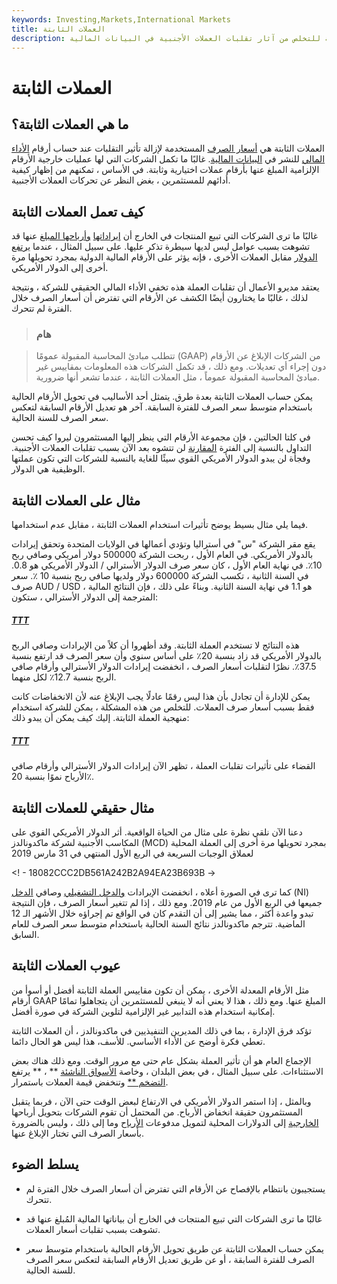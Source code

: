```yaml
---
keywords: Investing,Markets,International Markets
title: العملات الثابتة
description: العملات الثابتة هي أسعار الصرف التي تستخدمها الشركات الدولية للتخلص من آثار تقلبات العملات الأجنبية في البيانات المالية.
---
```


# العملات الثابتة
## ما هي العملات الثابتة؟

العملات الثابتة هي [أسعار الصرف](/exchangerate) المستخدمة لإزالة تأثير التقلبات عند حساب أرقام [الأداء المالي](/financialperformance) للنشر في [البيانات المالية](/financial-statements). غالبًا ما تكمل الشركات التي لها عمليات خارجية الأرقام الإلزامية المبلغ عنها بأرقام عملات اختيارية وثابتة. في الأساس ، تمكنهم من إظهار كيفية أدائهم للمستثمرين ، بغض النظر عن تحركات العملات الأجنبية.

## كيف تعمل العملات الثابتة

غالبًا ما ترى الشركات التي تبيع المنتجات في الخارج أن [إيراداتها](/revenue) [وأرباحها المبلغ](/profit) عنها قد تشوهت بسبب عوامل ليس لديها سيطرة تذكر عليها. على سبيل المثال ، عندما [يرتفع الدولار](/greenback) مقابل العملات الأخرى ، فإنه يؤثر على الأرقام المالية الدولية بمجرد تحويلها مرة أخرى إلى الدولار الأمريكي.

يعتقد مديرو الأعمال أن تقلبات العملة هذه تخفي الأداء المالي الحقيقي للشركة ، ونتيجة لذلك ، غالبًا ما يختارون أيضًا الكشف عن الأرقام التي تفترض أن أسعار الصرف خلال الفترة لم تتحرك.

> ### هام

> تتطلب مبادئ المحاسبة المقبولة عمومًا (GAAP) من الشركات الإبلاغ عن الأرقام دون إجراء أي تعديلات. ومع ذلك ، قد تكمل الشركات هذه المعلومات بمقاييس غير مبادئ المحاسبة المقبولة عموماً ، مثل العملات الثابتة ، عندما تشعر أنها ضرورية.

>

يمكن حساب العملات الثابتة بعدة طرق. يتمثل أحد الأساليب في تحويل الأرقام الحالية باستخدام متوسط سعر الصرف للفترة السابقة. آخر هو تعديل الأرقام السابقة لتعكس سعر الصرف للسنة الحالية.

في كلتا الحالتين ، فإن مجموعة الأرقام التي ينظر إليها المستثمرون ليروا كيف تحسن التداول بالنسبة إلى الفترة [المقارنة](/comparative-statement) لن تتشوه بعد الآن بسبب تقلبات العملات الأجنبية. وفجأة لن يبدو الدولار الأمريكي القوي سيئًا للغاية بالنسبة للشركات التي تكون عملتها الوظيفية هي الدولار.

## مثال على العملات الثابتة

فيما يلي مثال بسيط يوضح تأثيرات استخدام العملات الثابتة ، مقابل عدم استخدامها.

يقع مقر الشركة "س" في أستراليا وتؤدي أعمالها في الولايات المتحدة وتحقق إيرادات بالدولار الأمريكي. في العام الأول ، ربحت الشركة 500000 دولار أمريكي وصافي ربح 10٪. في نهاية العام الأول ، كان سعر صرف الدولار الأسترالي / الدولار الأمريكي هو 0.8. في السنة الثانية ، تكسب الشركة 600000 دولار ولديها صافي ربح بنسبة 10 ٪. سعر صرف AUD / USD هو 1.1 في نهاية السنة الثانية. وبناءً على ذلك ، فإن النتائج المالية ، المترجمة إلى الدولار الأسترالي ، ستكون:

<h5> <a href=""> TTT </a> </h5>

هذه النتائج لا تستخدم العملة الثابتة. وقد أظهروا أن كلاً من الإيرادات وصافي الربح بالدولار الأمريكي قد زاد بنسبة 20٪ على أساس سنوي وأن سعر الصرف قد ارتفع بنسبة 37.5٪. نظرًا لتقلبات أسعار الصرف ، انخفضت إيرادات الدولار الأسترالي وأرقام صافي الربح بنسبة 12.7٪ لكل منهما.

يمكن للإدارة أن تجادل بأن هذا ليس رقمًا عادلًا يجب الإبلاغ عنه لأن الانخفاضات كانت فقط بسبب أسعار صرف العملات. للتخلص من هذه المشكلة ، يمكن للشركة استخدام منهجية العملة الثابتة. إليك كيف يمكن أن يبدو ذلك:

<h5> <a href=""> TTT </a> </h5>

القضاء على تأثيرات تقلبات العملة ، تظهر الآن إيرادات الدولار الأسترالي وأرقام صافي الأرباح نموًا بنسبة 20٪.

## مثال حقيقي للعملات الثابتة

دعنا الآن نلقي نظرة على مثال من الحياة الواقعية. أثر الدولار الأمريكي القوي على المكاسب الأجنبية لشركة ماكدونالدز (MCD) بمجرد تحويلها مرة أخرى إلى العملة المحلية لعملاق الوجبات السريعة في الربع الأول المنتهي في 31 مارس 2019

<! - 18082CCC2DB561A242B2A94EA23B693B ->

كما ترى في الصورة أعلاه ، انخفضت الإيرادات [والدخل التشغيلي](/operatingincome) وصافي [الدخل](/netincome) (NI) جميعها في الربع الأول من عام 2019. ومع ذلك ، إذا لم تتغير أسعار الصرف ، فإن النتيجة تبدو واعدة أكثر ، مما يشير إلى أن التقدم كان في الواقع تم إجراؤه خلال الأشهر الـ 12 الماضية. تترجم ماكدونالدز نتائج السنة الحالية باستخدام متوسط سعر الصرف للعام السابق.

## عيوب العملات الثابتة

مثل الأرقام المعدلة الأخرى ، يمكن أن تكون مقاييس العملة الثابتة أفضل أو أسوأ من أرقام GAAP المبلغ عنها. ومع ذلك ، هذا لا يعني أنه لا ينبغي للمستثمرين أن يتجاهلوا تمامًا إمكانية استخدام هذه التدابير غير الإلزامية لتلوين الشركة في صورة أفضل.

تؤكد فرق الإدارة ، بما في ذلك المديرين التنفيذيين في ماكدونالدز ، أن العملات الثابتة تعطي فكرة أوضح عن الأداء الأساسي. للأسف، هذا ليس هو الحال دائما.

الإجماع العام هو أن تأثير العملة بشكل عام حتى مع مرور الوقت. ومع ذلك هناك بعض الاستثناءات. على سبيل المثال ، في بعض البلدان ، وخاصة [الأسواق الناشئة](/emergingmarketeconomy) ** ، ** يرتفع [التضخم **](/inflation) وتنخفض قيمة العملات باستمرار.

وبالمثل ، إذا استمر الدولار الأمريكي في الارتفاع لبعض الوقت حتى الآن ، فربما يتقبل المستثمرون حقيقة انخفاض الأرباح. من المحتمل أن تقوم الشركات بتحويل أرباحها [الخارجية](/offshore) إلى الدولارات المحلية لتمويل مدفوعات [الأرباح](/dividend) وما إلى ذلك ، وليس بالضرورة بأسعار الصرف التي تختار الإبلاغ عنها.

## يسلط الضوء

- يستجيبون بانتظام بالإفصاح عن الأرقام التي تفترض أن أسعار الصرف خلال الفترة لم تتحرك.

- غالبًا ما ترى الشركات التي تبيع المنتجات في الخارج أن بياناتها المالية المُبلغ عنها قد تشوهت بسبب تقلبات أسعار العملات.

- يمكن حساب العملات الثابتة عن طريق تحويل الأرقام الحالية باستخدام متوسط سعر الصرف للفترة السابقة ، أو عن طريق تعديل الأرقام السابقة لتعكس سعر الصرف للسنة الحالية.

